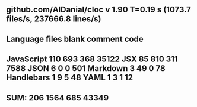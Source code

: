 github.com/AlDanial/cloc v 1.90  T=0.19 s (1073.7 files/s, 237666.8 lines/s)
-------------------------------------------------------------------------------
Language                     files          blank        comment           code
-------------------------------------------------------------------------------
JavaScript                     110            693            368          35122
JSX                             85            810            311           7588
JSON                             6              0              0            501
Markdown                         3             49              0             78
Handlebars                       1              9              5             48
YAML                             1              3              1             12
-------------------------------------------------------------------------------
SUM:                           206           1564            685          43349
-------------------------------------------------------------------------------

